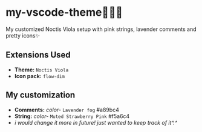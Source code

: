 # my-vscode-theme🧚🏻‍♀️
My customized Noctis Viola setup with pink strings, lavender comments and pretty icons✨
## Extensions Used
- **Theme:** `Noctis Viola` <br>
- **Icon pack:** `flow-dim` <br>
## My customization <br>
- **Comments:** *color-* `Lavender fog` #a89bc4 <br>
- **String:**  *color-* `Muted Strawberry Pink` #f5a6c4 <br>
- *i would change it more in future! just wanted to keep track of it^.^*
